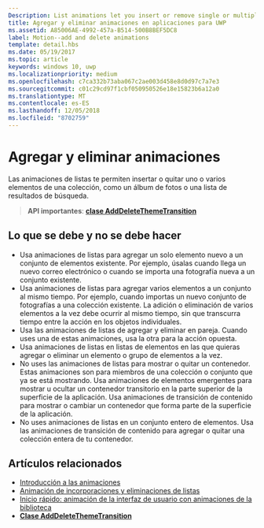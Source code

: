 ```yaml
---
Description: List animations let you insert or remove single or multiple items from a collection, such as a photo album or a list of search results.
title: Agregar y eliminar animaciones en aplicaciones para UWP
ms.assetid: A85006AE-4992-457a-B514-500B8BEF5DC8
label: Motion--add and delete animations
template: detail.hbs
ms.date: 05/19/2017
ms.topic: article
keywords: windows 10, uwp
ms.localizationpriority: medium
ms.openlocfilehash: c7ca332b73aba067c2ae003d458e8d0d97c7a7e3
ms.sourcegitcommit: c01c29cd97f1cbf050950526e18e15823b6a12a0
ms.translationtype: MT
ms.contentlocale: es-ES
ms.lasthandoff: 12/05/2018
ms.locfileid: "8702759"
---
```

# <a name="add-and-delete-animations"></a>Agregar y eliminar animaciones



Las animaciones de listas te permiten insertar o quitar uno o varios elementos de una colección, como un álbum de fotos o una lista de resultados de búsqueda.

> **API importantes**: [**clase AddDeleteThemeTransition**](https://msdn.microsoft.com/library/windows/apps/br243048)


## <a name="dos-and-donts"></a>Lo que se debe y no se debe hacer


-   Usa animaciones de listas para agregar un solo elemento nuevo a un conjunto de elementos existente. Por ejemplo, úsalas cuando llega un nuevo correo electrónico o cuando se importa una fotografía nueva a un conjunto existente.
-   Usa animaciones de listas para agregar varios elementos a un conjunto al mismo tiempo. Por ejemplo, cuando importas un nuevo conjunto de fotografías a una colección existente. La adición o eliminación de varios elementos a la vez debe ocurrir al mismo tiempo, sin que transcurra tiempo entre la acción en los objetos individuales.
-   Usa las animaciones de listas de agregar y eliminar en pareja. Cuando uses una de estas animaciones, usa la otra para la acción opuesta.
-   Usa animaciones de listas en listas de elementos en las que quieras agregar o eliminar un elemento o grupo de elementos a la vez.
-   No uses las animaciones de listas para mostrar o quitar un contenedor. Estas animaciones son para miembros de una colección o conjunto que ya se está mostrando. Usa animaciones de elementos emergentes para mostrar u ocultar un contenedor transitorio en la parte superior de la superficie de la aplicación. Usa animaciones de transición de contenido para mostrar o cambiar un contenedor que forma parte de la superficie de la aplicación.
-   No uses animaciones de listas en un conjunto entero de elementos. Usa las animaciones de transición de contenido para agregar o quitar una colección entera de tu contenedor.



## <a name="related-articles"></a>Artículos relacionados

* [Introducción a las animaciones](https://msdn.microsoft.com/library/windows/apps/mt187350)
* [Animación de incorporaciones y eliminaciones de listas](https://msdn.microsoft.com/library/windows/apps/xaml/jj649430)
* [Inicio rápido: animación de la interfaz de usuario con animaciones de la biblioteca](https://msdn.microsoft.com/library/windows/apps/xaml/hh452703)
* [**Clase AddDeleteThemeTransition**](https://msdn.microsoft.com/library/windows/apps/br243048)

 

 




